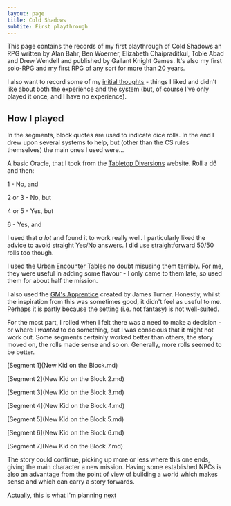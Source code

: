 ```yaml
---
layout: page
title: Cold Shadows
subtite: First playthrough
---
```


This page contains the records of my first playthrough of Cold Shadows an RPG written by Alan Bahr, Ben Woerner, Elizabeth Chaipraditkul, Tobie Abad and Drew Wendell and published by Gallant Knight Games. It's also my first solo-RPG and my first RPG of any sort for more than 20 years.

I also want to record some of my [initial thoughts](csinitialthoughts.md) - things I liked and didn't like about both the experience and the system (but, of course I've only played it once, and I have *no* experience).

## How I played

In the segments, block quotes are used to indicate dice rolls. In the end I drew upon several systems to help, but (other than the CS rules themselves) the main ones I used were...

A basic Oracle, that I took from the [Tabletop Diversions](http://tabletopdiversions.blogspot.com/) website. Roll a d6 and then:

1 - No, and

2 or 3 - No, but

4 or 5 - Yes, but

6 - Yes, and

I used that *a lot* and found it to work really well. I particularly liked the advice to avoid straight Yes/No answers. I did use straightforward 50/50 rolls too though.

I used the [Urban Encounter Tables](http://aleaiactandaest.blogspot.com/2020/04/urban-encounter-tables-for-bfjb.html) no doubt misusing them terribly. For me, they were useful in adding some flavour - I only came to them late, so used them for about half the mission.

I also used the [GM's Apprentice](http://jamesturneronline.net/game-masters-apprentice/) created by James Turner. Honestly, whilst the inspiration from this was sometimes good, it didn't feel as useful to me. Perhaps it is partly because the setting (i.e. not fantasy) is not well-suited. 

For the most part, I rolled when I felt there was a need to make a decision - or where I *wanted* to do something, but I was conscious that it might not work out. Some segments certainly worked better than others, the story moved on, the rolls made sense and so on. Generally, more rolls seemed to be better.

[Segment 1](New Kid on the Block.md)

[Segment 2](New Kid on the Block 2.md)

[Segment 3](New Kid on the Block 3.md)

[Segment 4](New Kid on the Block 4.md)

[Segment 5](New Kid on the Block 5.md)

[Segment 6](New Kid on the Block 6.md)

[Segment 7](New Kid on the Block 7.md)

The story could continue, picking up more or less where this one ends, giving the main character a new mission. Having some established NPCs is also an advantage from the point of view of building a world which makes sense and which can carry a story forwards.

Actually, this is what I'm planning [next](cswherenext.md) 
